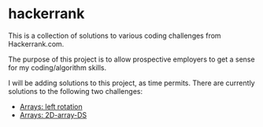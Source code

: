 # hackerrank
This is a collection of solutions to various coding challenges from Hackerrank.com.

The purpose of this project is to allow prospective employers to get a sense for my coding/algorithm skills.

I will be adding solutions to this project, as time permits.  There are currently solutions to the
 following two challenges:
 
 - [Arrays: left rotation](https://www.hackerrank.com/challenges/ctci-array-left-rotation/problem?h_l=interview&playlist_slugs%5B%5D=interview-preparation-kit&playlist_slugs%5B%5D=arrays)
 - [Arrays: 2D-array-DS](https://www.hackerrank.com/challenges/2d-array/problem?h_l=interview&playlist_slugs%5B%5D=interview-preparation-kit&playlist_slugs%5B%5D=arrays)
 